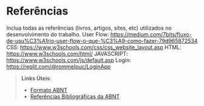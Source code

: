 # Referências

Inclua todas as referências (livros, artigos, sites, etc) utilizados no desenvolvimento do trabalho.
User Flow: https://medium.com/7bits/fluxo-de-usu%C3%A1rio-user-flow-o-que-%C3%A9-como-fazer-79d965872534
CSS: https://www.w3schools.com/css/css_website_layout.asp
HTML: https://www.w3schools.com/html/
JAVASCRIPT: https://www.w3schools.com/js/default.asp
Login: https://replit.com/@rommelpuc/LoginApp

> **Links Úteis**:
> - [Formato ABNT](https://www.normastecnicas.com/abnt/trabalhos-academicos/referencias/)
> - [Referências Bibliográficas da ABNT](https://comunidade.rockcontent.com/referencia-bibliografica-abnt/)
